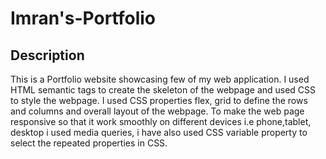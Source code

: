 # Imran's-Portfolio

## Description
This is a Portfolio website showcasing few of my web application. I used HTML semantic tags to create the skeleton of the webpage and used CSS to style the webpage.
I used CSS properties flex, grid to define the rows and columns and overall layout of the webpage. To make the web page responsive so that it work smoothly on different devices i.e phone,tablet, desktop i used media queries, i have also used CSS variable property to select the repeated properties in CSS.
